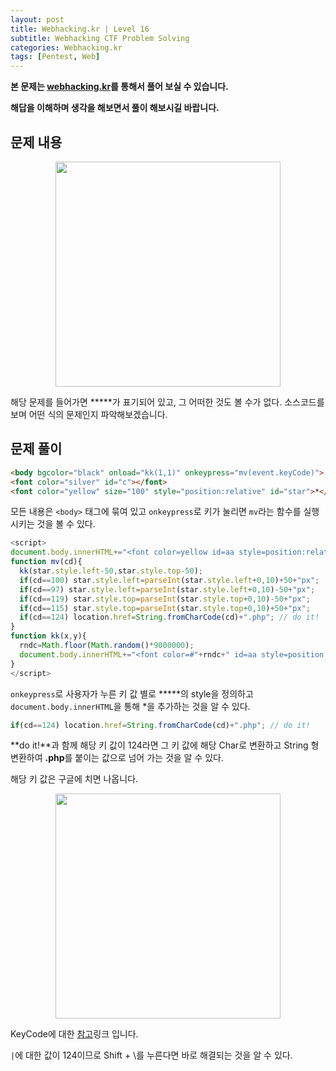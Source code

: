 ```yaml
---
layout: post
title: Webhacking.kr | Level 16
subtitle: Webhacking CTF Problem Solving
categories: Webhacking.kr
tags: [Pentest, Web]
---
```


**본 문제는 [webhacking.kr](https://webhacking.kr)를 통해서 풀어 보실 수 있습니다.**

**해답을 이해하며 생각을 해보면서 풀이 해보시길 바랍니다.**

## 문제 내용

<p align="center">
<img src ="https://user-images.githubusercontent.com/78135526/196607794-bc483cee-3dc0-49e1-a253-378da339e671.jpg" width = 360> 
</p>

해당 문제를 들어가면 **\***가 표기되어 있고, 그 어떠한 것도 볼 수가 없다.
소스코드를 보며 어떤 식의 문제인지 파악해보겠습니다.

## 문제 풀이

```html
<body bgcolor="black" onload="kk(1,1)" onkeypress="mv(event.keyCode)">
<font color="silver" id="c"></font>
<font color="yellow" size="100" style="position:relative" id="star">*</font>

```

모든 내용은 `<body>` 태그에 묶여 있고 `onkeypress`로 키가 눌리면 `mv`라는 함수를 실행 시키는 것을 볼 수 있다.

```javascript
<script> 
document.body.innerHTML+="<font color=yellow id=aa style=position:relative;left:0;top:0>*</font>";
function mv(cd){
  kk(star.style.left-50,star.style.top-50);
  if(cd==100) star.style.left=parseInt(star.style.left+0,10)+50+"px";
  if(cd==97) star.style.left=parseInt(star.style.left+0,10)-50+"px";
  if(cd==119) star.style.top=parseInt(star.style.top+0,10)-50+"px";
  if(cd==115) star.style.top=parseInt(star.style.top+0,10)+50+"px";
  if(cd==124) location.href=String.fromCharCode(cd)+".php"; // do it!
}
function kk(x,y){
  rndc=Math.floor(Math.random()*9000000);
  document.body.innerHTML+="<font color=#"+rndc+" id=aa style=position:relative;left:"+x+";top:"+y+" onmouseover=this.innerHTML=''>*</font>";
}
</script>
```

`onkeypress`로 사용자가 누른 키 값 별로 **\***의 style을 정의하고 `document.body.innerHTML`을 통해 *을 추가하는 것을 알 수 있다.

```javascript
if(cd==124) location.href=String.fromCharCode(cd)+".php"; // do it!
```

**do it!**과 함께 해당 키 값이 124라면 그 키 값에 해당 Char로 변환하고 String 형변환하여 **.php**를 붙이는 값으로 넘어 가는 것을 알 수 있다.

해당 키 값은 구글에 치면 나옵니다.

<p align="center">
<img src ="https://user-images.githubusercontent.com/78135526/197110767-29275b2c-d4ed-4940-93a3-491de15f3fc0.jpg" width = 360> 
</p>

KeyCode에 대한 [참고](https://blog.outsider.ne.kr/322)링크 입니다.

`|`에 대한 값이 124이므로 Shift + \를 누른다면 바로 해결되는 것을 알 수 있다.